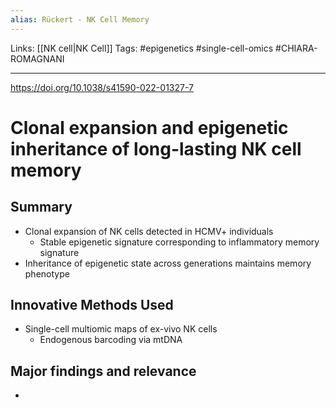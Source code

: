 ```yaml
---
alias: Rückert - NK Cell Memory
---
```


Links: [[NK cell|NK Cell]]
Tags: #epigenetics #single-cell-omics #CHIARA-ROMAGNANI

---

https://doi.org/10.1038/s41590-022-01327-7

# Clonal expansion and epigenetic inheritance of long-lasting NK cell memory

## Summary
- Clonal expansion of NK cells detected in HCMV+ individuals
	- Stable epigenetic signature corresponding to inflammatory memory signature
- Inheritance of epigenetic state across generations maintains memory phenotype

## Innovative Methods Used
- Single-cell multiomic maps of ex-vivo NK cells
	- Endogenous barcoding via mtDNA

## Major findings and relevance
- 